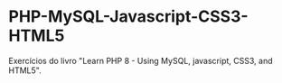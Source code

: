 # PHP-MySQL-Javascript-CSS3-HTML5
 Exercícios do livro "Learn PHP 8 - Using MySQL, javascript, CSS3, and HTML5".
